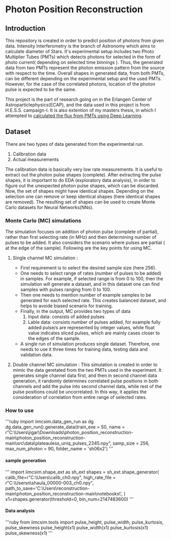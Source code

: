 # Photon Position Reconstruction
## Introduction
This repository is created in order to predict position of photons from given data.
Intensity Interferometry is the branch of Astronomy which aims to calculate diameter of Stars.
It's experimental setup includes two Photo Multiplier Tubes (PMTs) which detects photons for selected in the form of photo current( depending on selected time binnings ). Thus, the generated data from two PMTs represent the photon emission pattern from the source with respect to the time. Overall shapes in generated data, from both PMTs, can be different depending on the experimental setup and the used PMTs. However, for the case of the correlated photons, location of the photon pulse is expected to be the same.

This project is the part of research going on in the Erlangen Center of Astroparticlephysics(ECAP), and the data used in this project is from H.E.S.S. campaign-I. It is also extention of my masters thesis, in which I attempted to 
<a href="https://dl.gi.de/handle/20.500.12116/39542" target="_blank">calculated the flux from PMTs using Deep Learning</a>.

## Dataset

There are two types of data generated from the experimental run.
1. Calibration data
2. Actual measurements

The calibration data is basically very low rate measurements. It is useful to extract out the photon pulse shapes (complete). After extracting the pulse shapes, it is important to do EDA (exploratory data analysis), in order to figure out the unexpected photon pulse shapes, which can be discarded. Now, the set of shapes might have identical shapes. Depending on the selection one can remove or keep identical shapes (here identical shapes are removed). The resulting set of shapes can be used to create Monte Carlo datasets for Neural Networks(NNs).

### Monte Carlo (MC) simulations

The simulation focuses on addition of photon pulse (complete of partial), rather than first selecting rate (in MHz) and then determining number of pulses to be added. It also considers the scenario where pulses are partial ( at the edge of the sample). Following are the key points for using MC.

1. Single channel MC simulation :

    - First requirement is to select the desired sample size (here 256).
    - One needs to select range of rates (number of pulses to be added) in samples. For example, if selected range is from 0 to 100, then the simulation will generate a dataset, and in this dataset one can find samples with pulses ranging from 0 to 100.
    - Then one needs to mention number of example samples to be generated for each selected rate. This creates balanced dataset, and helps to avoide biased scenario for training.
    - Finally, in the output, MC provides two types of data
        1. Input data: consists of added pulses
        2. Lable data: consists number of pulses added, for example fully added pulse/s are represented by integer values, while float value indicates sliced pulses, which are mainly cases closer to the edges of the sample.
    - A single run of simulation produces single dataset. Therefore, one needs to use it three times for training data, testing data and validation data.
2. Double channel MC simulation : This simulation is created in order to mimic the data geretated from the two PMTs used in the experiment. It generates single channel data first, and then in second channel data generation, it randomly determines correlated pulse positions in both channels and add the pulse into second channel data, while rest of the pulse positions could be uncorrelated. In this way, it applies the consideration of correlation from entire range of selected rates.
### How to use 
'''ruby
import iimcsim.data_gen_run as dg
dg.data_gen_run().generate_data(train_exe = 50,
                    name = r"C:\Users\jigar\Downloads\photon_position_reconstruction-main\photon_position_reconstruction-main\src\data\plateauless_uniq_pulses_2345.npy",
                    samp_size = 256,
                    max_num_photon = 90,
                    folder_name = 'sh06x2')
'''

#### sample generation
'''
import iimcsim.shape_ext as sh_ext
shapes = sh_ext.shape_generator(
                        calib_file=r"C:\Users\calib_ch0.npy",
                        high_rate_file = r"C:\Usersn\shaula_00000-003_ch0.npy",
                        path_to_save='C:\\Users\\reconstruction-main\\photon_position_reconstruction-main\\notebooks\\',
)
x1=shapes.generator(threshold=0, bin_num=2147483600)
'''

#### Data analysis

'''ruby
from iimcsim.tools import pulse_height, pulse_width, pulse_kurtosis, pulse_skewness
pulse_height(x1)
pulse_width(x1)
pulse_kurtosis(x1)
pulse_skewness(x1)
'''